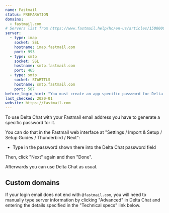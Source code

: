 ```yaml
---
name: Fastmail
status: PREPARATION
domains: 
  - fastmail.com
# Servers list from https://www.fastmail.help/hc/en-us/articles/1500000278342
server:
  - type: imap
    socket: SSL
    hostname: imap.fastmail.com
    port: 993
  - type: smtp
    socket: SSL
    hostname: smtp.fastmail.com
    port: 465
  - type: smtp
    socket: STARTTLS
    hostname: smtp.fastmail.com
    port: 587
before_login_hint: "You must create an app-specific password for Delta Chat before you can log in."
last_checked: 2020-01
website: https://fastmail.com
---
```


To use Delta Chat with your Fastmail email address
you have to generate a specific password for it.

You can do that in the Fastmail web interface
at "Settings / Import & Setup / Setup Guides / Thunderbird / Next":

- Type in the password shown there into the Delta Chat password field 

Then, click "Next" again and then "Done".

Afterwards you can use Delta Chat as usual.

## Custom domains

If your login email does not end with `@fastmail.com`, you will need to manually type server information by clicking "Advanced" in Delta Chat and entering the details specified in the "Technical specs" link below.
